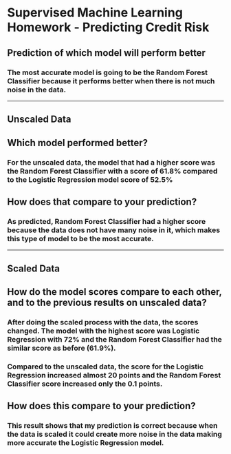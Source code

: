# Supervised Machine Learning Homework - Predicting Credit Risk

## Prediction of which model will perform better
### The most accurate model is going to be the Random Forest Classifier because it performs better when there is not much noise in the data.

---
## Unscaled Data

## Which model performed better? 
### For the unscaled data, the model that had a higher score was the Random Forest Classifier with a score of 61.8% compared to the Logistic Regression model score of 52.5%

## How does that compare to your prediction?
### As predicted, Random Forest Classifier had a higher score because the data does not have many noise in it, which makes this type of model to be the most accurate.

---
## Scaled Data

## How do the model scores compare to each other, and to the previous results on unscaled data? 
### After doing the scaled process with the data, the scores changed. The model with the highest score was Logistic Regression with 72% and the Random Forest Classifier had the similar score as before (61.9%). 
### Compared to the unscaled data, the score for the Logistic Regression increased almost 20 points and the Random Forest Classifier score increased only the 0.1 points.

## How does this compare to your prediction?
### This result shows that my prediction is correct because when the data is scaled it could create more noise in the data making more accurate the Logistic Regression model.